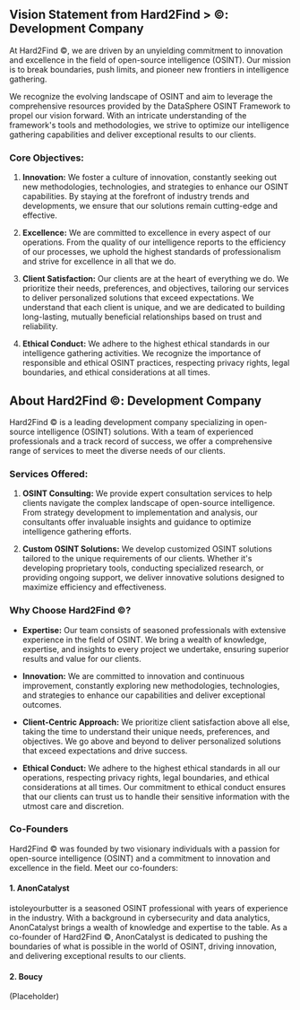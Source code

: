 ## Vision Statement from Hard2Find > ©️: Development Company

At Hard2Find ©️, we are driven by an unyielding commitment to innovation and excellence in the field of open-source intelligence (OSINT). Our mission is to break boundaries, push limits, and pioneer new frontiers in intelligence gathering. 

We recognize the evolving landscape of OSINT and aim to leverage the comprehensive resources provided by the DataSphere OSINT Framework to propel our vision forward. With an intricate understanding of the framework's tools and methodologies, we strive to optimize our intelligence gathering capabilities and deliver exceptional results to our clients.

### Core Objectives:

1. **Innovation:** We foster a culture of innovation, constantly seeking out new methodologies, technologies, and strategies to enhance our OSINT capabilities. By staying at the forefront of industry trends and developments, we ensure that our solutions remain cutting-edge and effective.

2. **Excellence:** We are committed to excellence in every aspect of our operations. From the quality of our intelligence reports to the efficiency of our processes, we uphold the highest standards of professionalism and strive for excellence in all that we do.

3. **Client Satisfaction:** Our clients are at the heart of everything we do. We prioritize their needs, preferences, and objectives, tailoring our services to deliver personalized solutions that exceed expectations. We understand that each client is unique, and we are dedicated to building long-lasting, mutually beneficial relationships based on trust and reliability.

4. **Ethical Conduct:** We adhere to the highest ethical standards in our intelligence gathering activities. We recognize the importance of responsible and ethical OSINT practices, respecting privacy rights, legal boundaries, and ethical considerations at all times.

## About Hard2Find ©️: Development Company

Hard2Find ©️ is a leading development company specializing in open-source intelligence (OSINT) solutions. With a team of experienced professionals and a track record of success, we offer a comprehensive range of services to meet the diverse needs of our clients.

### Services Offered:

1. **OSINT Consulting:** We provide expert consultation services to help clients navigate the complex landscape of open-source intelligence. From strategy development to implementation and analysis, our consultants offer invaluable insights and guidance to optimize intelligence gathering efforts.

2. **Custom OSINT Solutions:** We develop customized OSINT solutions tailored to the unique requirements of our clients. Whether it's developing proprietary tools, conducting specialized research, or providing ongoing support, we deliver innovative solutions designed to maximize efficiency and effectiveness.

### Why Choose Hard2Find ©️?

- **Expertise:** Our team consists of seasoned professionals with extensive experience in the field of OSINT. We bring a wealth of knowledge, expertise, and insights to every project we undertake, ensuring superior results and value for our clients.

- **Innovation:** We are committed to innovation and continuous improvement, constantly exploring new methodologies, technologies, and strategies to enhance our capabilities and deliver exceptional outcomes.

- **Client-Centric Approach:** We prioritize client satisfaction above all else, taking the time to understand their unique needs, preferences, and objectives. We go above and beyond to deliver personalized solutions that exceed expectations and drive success.

- **Ethical Conduct:** We adhere to the highest ethical standards in all our operations, respecting privacy rights, legal boundaries, and ethical considerations at all times. Our commitment to ethical conduct ensures that our clients can trust us to handle their sensitive information with the utmost care and discretion.

### Co-Founders

Hard2Find ©️ was founded by two visionary individuals with a passion for open-source intelligence (OSINT) and a commitment to innovation and excellence in the field. Meet our co-founders:

#### 1. AnonCatalyst 
istoleyourbutter is a seasoned OSINT professional with years of experience in the industry. With a background in cybersecurity and data analytics, AnonCatalyst brings a wealth of knowledge and expertise to the table. As a co-founder of Hard2Find ©️, AnonCatalyst is dedicated to pushing the boundaries of what is possible in the world of OSINT, driving innovation, and delivering exceptional results to our clients.

#### 2. Boucy 
(Placeholder)

